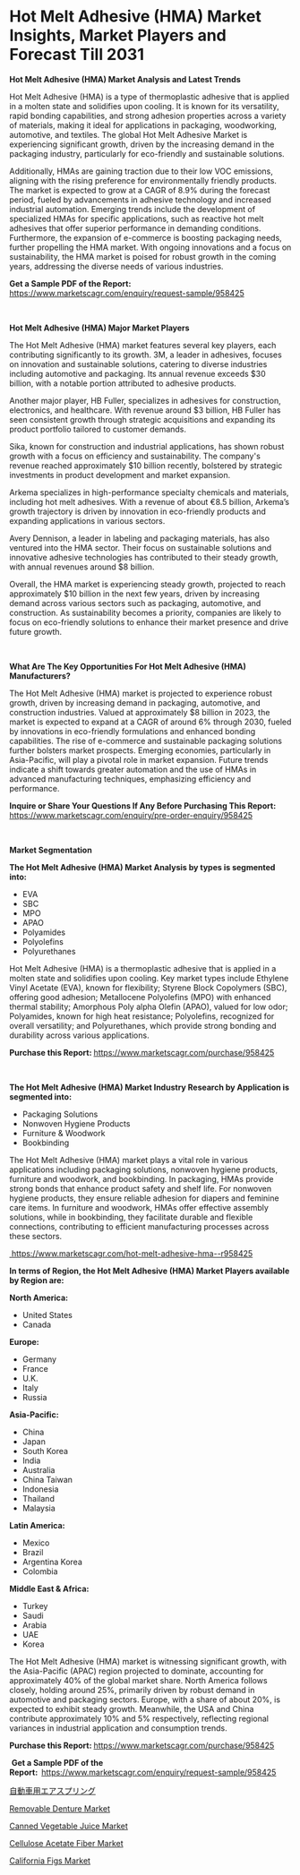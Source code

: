 <p><h1>Hot Melt Adhesive (HMA) Market Insights, Market Players and Forecast Till 2031</h1></p><p><strong>Hot Melt Adhesive (HMA) Market Analysis and Latest Trends</strong></p>
<p><p>Hot Melt Adhesive (HMA) is a type of thermoplastic adhesive that is applied in a molten state and solidifies upon cooling. It is known for its versatility, rapid bonding capabilities, and strong adhesion properties across a variety of materials, making it ideal for applications in packaging, woodworking, automotive, and textiles. The global Hot Melt Adhesive Market is experiencing significant growth, driven by the increasing demand in the packaging industry, particularly for eco-friendly and sustainable solutions. </p><p>Additionally, HMAs are gaining traction due to their low VOC emissions, aligning with the rising preference for environmentally friendly products. The market is expected to grow at a CAGR of 8.9% during the forecast period, fueled by advancements in adhesive technology and increased industrial automation. Emerging trends include the development of specialized HMAs for specific applications, such as reactive hot melt adhesives that offer superior performance in demanding conditions. Furthermore, the expansion of e-commerce is boosting packaging needs, further propelling the HMA market. With ongoing innovations and a focus on sustainability, the HMA market is poised for robust growth in the coming years, addressing the diverse needs of various industries.</p></p>
<p><strong>Get a Sample PDF of the Report:&nbsp;</strong> <a href="https://www.marketscagr.com/enquiry/request-sample/958425">https://www.marketscagr.com/enquiry/request-sample/958425</a></p>
<p>&nbsp;</p>
<p><strong>Hot Melt Adhesive (HMA) Major Market Players</strong></p>
<p><p>The Hot Melt Adhesive (HMA) market features several key players, each contributing significantly to its growth. 3M, a leader in adhesives, focuses on innovation and sustainable solutions, catering to diverse industries including automotive and packaging. Its annual revenue exceeds $30 billion, with a notable portion attributed to adhesive products.</p><p>Another major player, HB Fuller, specializes in adhesives for construction, electronics, and healthcare. With revenue around $3 billion, HB Fuller has seen consistent growth through strategic acquisitions and expanding its product portfolio tailored to customer demands.</p><p>Sika, known for construction and industrial applications, has shown robust growth with a focus on efficiency and sustainability. The company's revenue reached approximately $10 billion recently, bolstered by strategic investments in product development and market expansion.</p><p>Arkema specializes in high-performance specialty chemicals and materials, including hot melt adhesives. With a revenue of about €8.5 billion, Arkema’s growth trajectory is driven by innovation in eco-friendly products and expanding applications in various sectors.</p><p>Avery Dennison, a leader in labeling and packaging materials, has also ventured into the HMA sector. Their focus on sustainable solutions and innovative adhesive technologies has contributed to their steady growth, with annual revenues around $8 billion.</p><p>Overall, the HMA market is experiencing steady growth, projected to reach approximately $10 billion in the next few years, driven by increasing demand across various sectors such as packaging, automotive, and construction. As sustainability becomes a priority, companies are likely to focus on eco-friendly solutions to enhance their market presence and drive future growth.</p></p>
<p>&nbsp;</p>
<p><strong>What Are The Key Opportunities For Hot Melt Adhesive (HMA) Manufacturers?</strong></p>
<p><p>The Hot Melt Adhesive (HMA) market is projected to experience robust growth, driven by increasing demand in packaging, automotive, and construction industries. Valued at approximately $8 billion in 2023, the market is expected to expand at a CAGR of around 6% through 2030, fueled by innovations in eco-friendly formulations and enhanced bonding capabilities. The rise of e-commerce and sustainable packaging solutions further bolsters market prospects. Emerging economies, particularly in Asia-Pacific, will play a pivotal role in market expansion. Future trends indicate a shift towards greater automation and the use of HMAs in advanced manufacturing techniques, emphasizing efficiency and performance.</p></p>
<p><strong>Inquire or Share Your Questions If Any Before Purchasing This Report:</strong> <a href="https://www.marketscagr.com/enquiry/pre-order-enquiry/958425">https://www.marketscagr.com/enquiry/pre-order-enquiry/958425</a></p>
<p>&nbsp;</p>
<p><strong>Market Segmentation</strong></p>
<p><strong>The Hot Melt Adhesive (HMA) Market Analysis by types is segmented into:</strong></p>
<p><ul><li>EVA</li><li>SBC</li><li>MPO</li><li>APAO</li><li>Polyamides</li><li>Polyolefins</li><li>Polyurethanes</li></ul></p>
<p><p>Hot Melt Adhesive (HMA) is a thermoplastic adhesive that is applied in a molten state and solidifies upon cooling. Key market types include Ethylene Vinyl Acetate (EVA), known for flexibility; Styrene Block Copolymers (SBC), offering good adhesion; Metallocene Polyolefins (MPO) with enhanced thermal stability; Amorphous Poly alpha Olefin (APAO), valued for low odor; Polyamides, known for high heat resistance; Polyolefins, recognized for overall versatility; and Polyurethanes, which provide strong bonding and durability across various applications.</p></p>
<p><strong>Purchase this Report:&nbsp;</strong><a href="https://www.marketscagr.com/purchase/958425">https://www.marketscagr.com/purchase/958425</a></p>
<p>&nbsp;</p>
<p><strong>The Hot Melt Adhesive (HMA) Market Industry Research by Application is segmented into:</strong></p>
<p><ul><li>Packaging Solutions</li><li>Nonwoven Hygiene Products</li><li>Furniture & Woodwork</li><li>Bookbinding</li></ul></p>
<p><p>The Hot Melt Adhesive (HMA) market plays a vital role in various applications including packaging solutions, nonwoven hygiene products, furniture and woodwork, and bookbinding. In packaging, HMAs provide strong bonds that enhance product safety and shelf life. For nonwoven hygiene products, they ensure reliable adhesion for diapers and feminine care items. In furniture and woodwork, HMAs offer effective assembly solutions, while in bookbinding, they facilitate durable and flexible connections, contributing to efficient manufacturing processes across these sectors.</p></p>
<p><a href="https://www.marketscagr.com/hot-melt-adhesive-hma--r958425">&nbsp;https://www.marketscagr.com/hot-melt-adhesive-hma--r958425</a></p>
<p><strong>In terms of Region, the Hot Melt Adhesive (HMA) Market Players available by Region are:</strong></p>
<p>
    <p> <strong> North America: </strong>
        <ul>
            <li>United States</li>
            <li>Canada</li>
        </ul>
        </p> 
    <p> <strong> Europe: </strong>
        <ul>
            <li>Germany</li>
            <li>France</li>
            <li>U.K.</li>
            <li>Italy</li>
            <li>Russia</li>
        </ul>
        </p> 
    <p> <strong> Asia-Pacific: </strong>
        <ul>
            <li>China</li>
            <li>Japan</li>
            <li>South Korea</li>
            <li>India</li>
            <li>Australia</li>
            <li>China Taiwan</li>
            <li>Indonesia</li>
            <li>Thailand</li>
            <li>Malaysia</li>
        </ul>
        </p> 
    <p> <strong> Latin America: </strong>
        <ul>
            <li>Mexico</li>
            <li>Brazil</li>
            <li>Argentina Korea</li>
            <li>Colombia</li>
        </ul>
        </p> 
    <p> <strong> Middle East & Africa: </strong>
        <ul>
            <li>Turkey</li>
            <li>Saudi</li>
            <li>Arabia</li>
            <li>UAE</li>
            <li>Korea</li>
        </ul>
    </p>
    </p>
<p><p>The Hot Melt Adhesive (HMA) market is witnessing significant growth, with the Asia-Pacific (APAC) region projected to dominate, accounting for approximately 40% of the global market share. North America follows closely, holding around 25%, primarily driven by robust demand in automotive and packaging sectors. Europe, with a share of about 20%, is expected to exhibit steady growth. Meanwhile, the USA and China contribute approximately 10% and 5% respectively, reflecting regional variances in industrial application and consumption trends.</p></p>
<p><strong>Purchase this Report: </strong><a href="https://www.marketscagr.com/purchase/958425">https://www.marketscagr.com/purchase/958425</a></p>
<p>&nbsp;<strong>Get a Sample PDF of the Report:&nbsp;&nbsp;</strong><a href="https://www.marketscagr.com/enquiry/request-sample/958425">https://www.marketscagr.com/enquiry/request-sample/958425</a></p>
<p><strong></strong></p>
<p><p><a href="https://medium.com/@jessicagtk0/automotive-air-spring-market-%E3%81%AF-%E3%82%B3%E3%82%B9%E3%83%88%E7%AE%A1%E7%90%86%E3%81%A8%E5%8A%B9%E7%8E%87%E5%90%91%E4%B8%8A%E3%82%92%E5%84%AA%E5%85%88%E3%81%97%E3%81%BE%E3%81%99-%E3%81%95%E3%82%89%E3%81%AB-%E5%A0%B1%E5%91%8A%E6%9B%B8%E3%81%AF%E5%B8%82%E5%A0%B4%E3%81%AE%E9%9C%80%E8%A6%81%E9%9D%A2%E3%81%A8%E4%BE%9B%E7%B5%A6%E9%9D%A2%E3%81%AE%E4%B8%A1%E6%96%B9%E3%82%92%E3%82%AB%E3%83%90%E3%83%BC%E3%81%97%E3%81%A6%E3%81%84%E3%81%BE%E3%81%99-automotive-air-6d6368635313">自動車用エアスプリング</a></p><p><a href="https://www.linkedin.com/pulse/what-current-future-prospects-removable-denture-market-analysis-u1fpe?trackingId=OkPFui3nTfqfKktTgtSOjQ%3D%3D">Removable Denture Market</a></p><p><a href="https://medium.com/@samanthasmithk142/the-growth-of-the-canned-vegetable-juice-market-has-been-significant-driven-by-various-critical-21daf13015f1">Canned Vegetable Juice Market</a></p><p><a href="https://issuu.com/reportprime-2/docs/cellulose-acetate-fiber-market-size_e0297bb3cca635">Cellulose Acetate Fiber Market</a></p><p><a href="https://medium.com/@samanthasmithk142/the-global-california-figs-market-is-at-the-forefront-of-innovation-driving-rapid-industry-968bb080d26b">California Figs Market</a></p></p>
